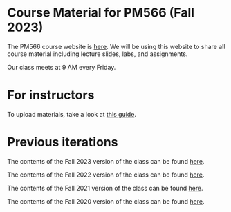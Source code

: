 
# Course Material for PM566 (Fall 2023)

The PM566 course website is
[here](https://USCbiostats.github.io/PM566). We will be using
this website to share all course material including lecture slides,
labs, and assignments.

Our class meets at 9 AM every Friday.


# For instructors

To upload materials, take a look at [this guide](adding-materials.md).

# Previous iterations

The contents of the Fall 2023 version of the class can be found
[here](https://github.com/USCbiostats/PM566/tree/fall2023).

The contents of the Fall 2022 version of the class can be found
[here](https://github.com/USCbiostats/PM566/tree/fall2022).

The contents of the Fall 2021 version of the class can be found
[here](https://github.com/USCbiostats/PM566/tree/fall2021).

The contents of the Fall 2020 version of the class can be found
[here](https://github.com/USCbiostats/PM566/tree/fall2020).
